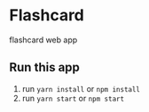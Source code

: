 # Flashcard
flashcard web app

## Run this app
1. run `yarn install` or `npm install`
2. run `yarn start` or `npm start`